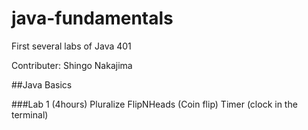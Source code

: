 # java-fundamentals
First several labs of Java 401

Contributer: Shingo Nakajima

##Java Basics

###Lab 1 (4hours)
Pluralize
FlipNHeads (Coin flip)
Timer (clock in the terminal)

